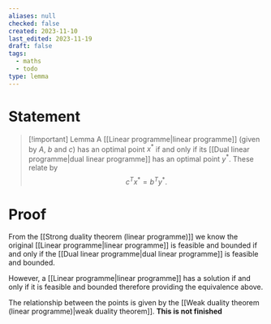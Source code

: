 ```yaml
---
aliases: null
checked: false
created: 2023-11-10
last_edited: 2023-11-19
draft: false
tags:
  - maths
  - todo
type: lemma
---
```

# Statement

> [!important] Lemma
> A [[Linear programme|linear programme]] (given by $A$, $b$ and $c$) has an optimal point $x^{\ast}$ if and only if its [[Dual linear programme|dual linear programme]] has an optimal point $y^{\ast}$. These relate by
> $$c^Tx^{\ast} = b^Ty^{\ast}.$$

# Proof

From the [[Strong duality theorem (linear programme)]] we know the original [[Linear programme|linear programme]] is feasible and bounded if and only if the [[Dual linear programme|dual linear programme]] is feasible and bounded.

However, a [[Linear programme|linear programme]] has a solution if and only if it is feasible and bounded therefore providing the equivalence above.

The relationship between the points is given by the [[Weak duality theorem (linear programme)|weak duality theorem]]. **This is not finished**
